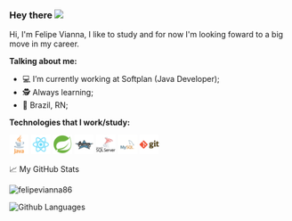 ### Hey there <img src="https://media.giphy.com/media/hvRJCLFzcasrR4ia7z/giphy.gif" width="25px">

Hi, I'm Felipe Vianna, I like to study and for now I'm looking foward to a big move in my career.
   
**Talking about me:**

- 💻 I’m currently working at Softplan (Java Developer);
-  🕵 Always learning; 
- 📍 Brazil, RN;

**Technologies that ​​I work/study:**  

<code><img height="35" src="https://raw.githubusercontent.com/github/explore/80688e429a7d4ef2fca1e82350fe8e3517d3494d/topics/java/java.png"></code>
<code><img height="35" src="https://raw.githubusercontent.com/github/explore/80688e429a7d4ef2fca1e82350fe8e3517d3494d/topics/react/react.png"></code>
<code><img height="35" src="https://raw.githubusercontent.com/github/explore/8ab0be27a8c97992e4930e630e2d68ba8d819183/topics/spring/spring.png"></code>
<code><img height="35" src="https://raw.githubusercontent.com/github/explore/b15b6cf1726418913aafbf337a749dded180279d/topics/groovy/groovy.png"></code>
<code><img height="35" src="https://raw.githubusercontent.com/github/explore/96943574ba0c0340ba6ea1e6f768e9abe43e34e1/topics/sql-server/sql-server.png"></code>
<code><img height="35" src="https://raw.githubusercontent.com/github/explore/80688e429a7d4ef2fca1e82350fe8e3517d3494d/topics/mysql/mysql.png"></code>
<code><img height="35" src="https://raw.githubusercontent.com/github/explore/80688e429a7d4ef2fca1e82350fe8e3517d3494d/topics/git/git.png"></code>

📈 My GitHub Stats

<p align="left"> <img src="https://github-readme-stats.vercel.app/api?username=felipevianna86&show_icons=true&theme=blue-green" alt="felipevianna86" />
  
 <br>
 
![Github Languages](https://github-readme-stats.vercel.app/api/top-langs/?username=felipevianna86&hide=javascript,html,css,batchfile&layout=donut-vertical) 
